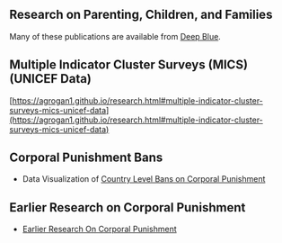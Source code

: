 ## Research on Parenting, Children, and Families

Many of these publications are available from [Deep Blue](https://deepblue.lib.umich.edu/browse?type=author&value=Grogan-Kaylor%2C+Andrew). 

## Multiple Indicator Cluster Surveys (MICS) (UNICEF Data)

[https://agrogan1.github.io/research.html#multiple-indicator-cluster-surveys-mics-unicef-data](https://agrogan1.github.io/research.html#multiple-indicator-cluster-surveys-mics-unicef-data)

## Corporal Punishment Bans

* Data Visualization of [Country Level Bans on Corporal Punishment](https://agrogan1.github.io/research/cpbans/)

## Earlier Research on Corporal Punishment

* [Earlier Research On Corporal Punishment](https://agrogan1.github.io/research/cp/)
